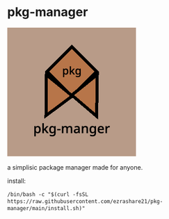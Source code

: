 # pkg-manager

![](pkgmanager.png)

a simplisic package manager made for anyone.

install:

```
/bin/bash -c "$(curl -fsSL https://raw.githubusercontent.com/ezrashare21/pkg-manager/main/install.sh)" 
```
